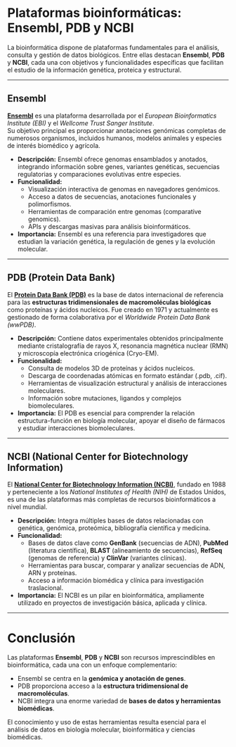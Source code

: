 # Plataformas bioinformáticas: Ensembl, PDB y NCBI

La bioinformática dispone de plataformas fundamentales para el análisis, consulta y gestión de datos biológicos. Entre ellas destacan **Ensembl**, **PDB** y **NCBI**, cada una con objetivos y funcionalidades específicas que facilitan el estudio de la información genética, proteica y estructural.

---

## Ensembl

[**Ensembl**](https://www.ensembl.org/index.html) es una plataforma desarrollada por el *European Bioinformatics Institute (EBI)* y el *Wellcome Trust Sanger Institute*.  
Su objetivo principal es proporcionar anotaciones genómicas completas de numerosos organismos, incluidos humanos, modelos animales y especies de interés biomédico y agrícola.

- **Descripción:** Ensembl ofrece genomas ensamblados y anotados, integrando información sobre genes, variantes genéticas, secuencias regulatorias y comparaciones evolutivas entre especies.  
- **Funcionalidad:**  
  - Visualización interactiva de genomas en navegadores genómicos.  
  - Acceso a datos de secuencias, anotaciones funcionales y polimorfismos.  
  - Herramientas de comparación entre genomas (comparative genomics).  
  - APIs y descargas masivas para análisis bioinformáticos.  
- **Importancia:** Ensembl es una referencia para investigadores que estudian la variación genética, la regulación de genes y la evolución molecular.  

---

## PDB (Protein Data Bank)

El [**Protein Data Bank (PDB)**](https://www.rcsb.org/) es la base de datos internacional de referencia para las **estructuras tridimensionales de macromoléculas biológicas** como proteínas y ácidos nucleicos. Fue creado en 1971 y actualmente es gestionado de forma colaborativa por el *Worldwide Protein Data Bank (wwPDB)*.

- **Descripción:** Contiene datos experimentales obtenidos principalmente mediante cristalografía de rayos X, resonancia magnética nuclear (RMN) y microscopía electrónica criogénica (Cryo-EM).  
- **Funcionalidad:**  
  - Consulta de modelos 3D de proteínas y ácidos nucleicos.  
  - Descarga de coordenadas atómicas en formato estándar (.pdb, .cif).  
  - Herramientas de visualización estructural y análisis de interacciones moleculares.  
  - Información sobre mutaciones, ligandos y complejos biomoleculares.  
- **Importancia:** El PDB es esencial para comprender la relación estructura-función en biología molecular, apoyar el diseño de fármacos y estudiar interacciones biomoleculares.  

---

## NCBI (National Center for Biotechnology Information)

El [**National Center for Biotechnology Information (NCBI)**](https://www.ncbi.nlm.nih.gov/), fundado en 1988 y perteneciente a los *National Institutes of Health (NIH)* de Estados Unidos, es una de las plataformas más completas de recursos bioinformáticos a nivel mundial.

- **Descripción:** Integra múltiples bases de datos relacionadas con genética, genómica, proteómica, bibliografía científica y medicina.  
- **Funcionalidad:**  
  - Bases de datos clave como **GenBank** (secuencias de ADN), **PubMed** (literatura científica), **BLAST** (alineamiento de secuencias), **RefSeq** (genomas de referencia) y **ClinVar** (variantes clínicas).  
  - Herramientas para buscar, comparar y analizar secuencias de ADN, ARN y proteínas.  
  - Acceso a información biomédica y clínica para investigación traslacional.  
- **Importancia:** El NCBI es un pilar en bioinformática, ampliamente utilizado en proyectos de investigación básica, aplicada y clínica.  

---

# Conclusión

Las plataformas **Ensembl**, **PDB** y **NCBI** son recursos imprescindibles en bioinformática, cada una con un enfoque complementario:  
- Ensembl se centra en la **genómica y anotación de genes**.  
- PDB proporciona acceso a la **estructura tridimensional de macromoléculas**.  
- NCBI integra una enorme variedad de **bases de datos y herramientas biomédicas**.  

El conocimiento y uso de estas herramientas resulta esencial para el análisis de datos en biología molecular, bioinformática y ciencias biomédicas.
